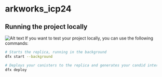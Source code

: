 # arkworks_icp24


## Running the project locally
![Alt text](https://file%2B.vscode-resource.vscode-cdn.net/Users/yugo/Desktop/Screenshot%202023-04-17%20at%202.04.12.png?version%3D1681665150151)
If you want to test your project locally, you can use the following commands:

```bash
# Starts the replica, running in the background
dfx start --background

# Deploys your canisters to the replica and generates your candid interface
dfx deploy
```